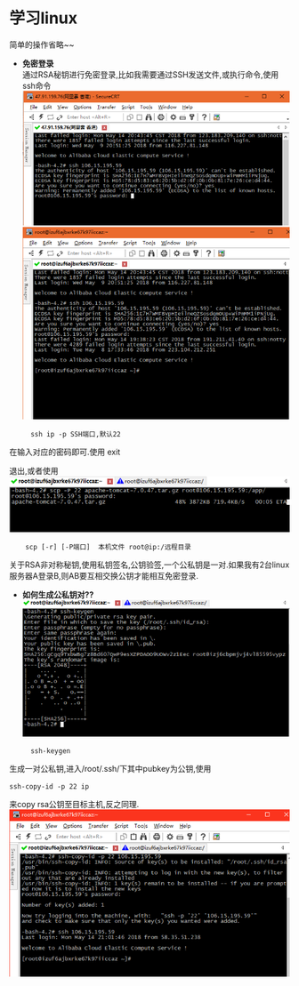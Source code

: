 # **学习linux**
简单的操作省略~~

* **免密登录**  
通过RSA秘钥进行免密登录,比如我需要通过SSH发送文件,或执行命令,使用ssh命令
![](pic/1.png)
![](pic/2.png)  

		ssh ip -p SSH端口,默认22  

在输入对应的密码即可.使用
	 	exit  

退出,或者使用  
![](pic/3.png)

		scp [-r] [-P端口]  本机文件 root@ip:/远程目录  

关于RSA非对称秘钥,使用私钥签名,公钥验签,一个公私钥是一对.如果我有2台linux服务器A登录B,则AB要互相交换公钥才能相互免密登录.  

* **如何生成公私钥对??**  
![](pic/4.png)  

		ssh-keygen  

生成一对公私钥,进入/root/.ssh/下其中pubkey为公钥,使用
			
	ssh-copy-id -p 22 ip  

来copy rsa公钥至目标主机,反之同理.
![](pic/5.png)